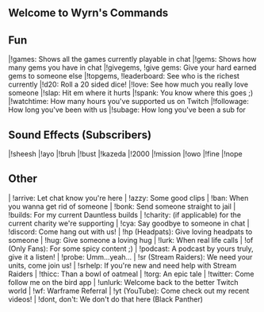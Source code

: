 ## Welcome to Wyrn's Commands

## Fun

|!games: Shows all the games currently playable in chat
|!gems: Shows how many gems you have in chat
|!givegems, !give gems: Give your hard earned gems to someone else
|!topgems, !leaderboard: See who is the richest currently
|!d20: Roll a 20 sided dice!
|!love: See how much you really love someone
|!slap: Hit em where it hurts
|!spank: You know where this goes ;)
|!watchtime: How many hours you've supported us on Twitch
|!followage: How long you've been with us
|!subage: How long you've been a sub for

## Sound Effects (Subscribers)

|!sheesh |!ayo
|!bruh
|!bust
|!kazeda
|!2000
|!mission
|!owo
|!fine
|!nope


## Other

| !arrive: Let chat know you're here
| !azzy: Some good clips
| !ban: When you wanna get rid of someone
| !bonk: Send someone straight to jail
| !builds: For my current Dauntless builds
| !charity: (if applicable) for the current charity we're supporting
| !cya: Say goodbye to someone in chat
| !discord: Come hang out with us!
| !hp (Headpats): Give loving headpats to someone
| !hug: Give someone a loving hug
| !lurk: When real life calls
| !of (Only Fans): For some spicy content ;)
| !podcast: A podcast by yours truly, give it a listen!
| !probe: Umm...yeah...
| !sr (Stream Raiders): We need your units, come join us!
| !srhelp: If you're new and need help with Stream Raiders
| !thicc: Than a bowl of oatmeal
| !torg: An epic tale 
| !twitter: Come follow me on the bird app
| !unlurk: Welcome back to the better Twitch world
| !wf: Warframe Referral
| !yt (YouTube): Come check out my recent videos!
| !dont, don't: We don't do that here (Black Panther)
